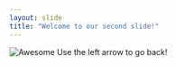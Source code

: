 ```yaml
---
layout: slide
title: "Welcome to our second slide!"
---
```

![Awesome](https://i.imgur.com/xxUrnFZ.gif)
Use the left arrow to go back!
